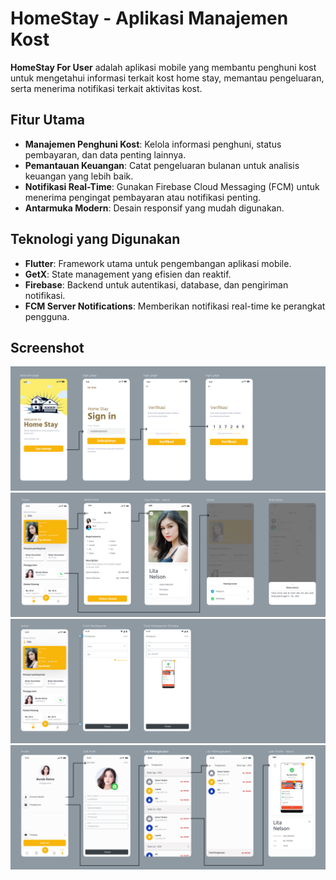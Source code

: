 # HomeStay - Aplikasi Manajemen Kost

**HomeStay For User** adalah aplikasi mobile yang membantu penghuni kost untuk mengetahui informasi terkait kost home stay, memantau pengeluaran, serta menerima notifikasi terkait aktivitas kost.

## Fitur Utama
- **Manajemen Penghuni Kost**: Kelola informasi penghuni, status pembayaran, dan data penting lainnya.
- **Pemantauan Keuangan**: Catat pengeluaran bulanan untuk analisis keuangan yang lebih baik.
- **Notifikasi Real-Time**: Gunakan Firebase Cloud Messaging (FCM) untuk menerima pengingat pembayaran atau notifikasi penting.
- **Antarmuka Modern**: Desain responsif yang mudah digunakan.

## Teknologi yang Digunakan
- **Flutter**: Framework utama untuk pengembangan aplikasi mobile.
- **GetX**: State management yang efisien dan reaktif.
- **Firebase**: Backend untuk autentikasi, database, dan pengiriman notifikasi.
- **FCM Server Notifications**: Memberikan notifikasi real-time ke perangkat pengguna.

## Screenshot
![auth.png](assets/docs/auth.png)
![home.png](assets/docs/home.png)
![form.png](assets/docs/form.png)
![profil.png](assets/docs/profil.png)

<!-- ## Instalasi

### Prasyarat
- **Android** minimal versi 8.0 (Oreo) atau lebih baru.
- **Flutter SDK** versi terbaru.
- Koneksi internet untuk sinkronisasi data dengan Firebase.

### Langkah Instalasi
1. Clone repositori ini:
   ```bash
   git clone https://github.com/username/HomeStay.git -->
